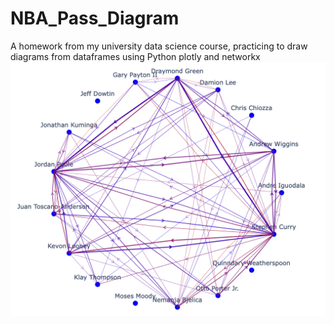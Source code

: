 # NBA_Pass_Diagram
A homework from my university data science course, practicing to draw diagrams from dataframes using Python plotly and networkx
![2021-22-GSW](2021-22-GSW.png)
